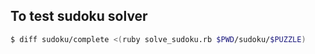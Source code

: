 ## To test sudoku solver

```sh
$ diff sudoku/complete <(ruby solve_sudoku.rb $PWD/sudoku/$PUZZLE)
```

